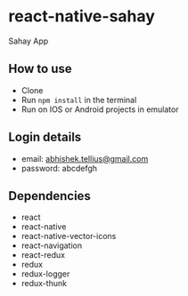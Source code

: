 # react-native-sahay
Sahay App


## How to use
- Clone
- Run `npm install` in the terminal
- Run on IOS or Android projects in emulator

## Login details
- email: abhishek.tellius@gmail.com
- password: abcdefgh

## Dependencies
- react
- react-native
- react-native-vector-icons
- react-navigation
- react-redux
- redux
- redux-logger
- redux-thunk
